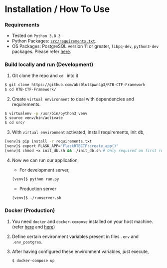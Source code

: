 # Installation / How To Use

### Requirements

* Tested on `Python 3.8.3`
* Python Packages: [`src/requirements.txt`](src/requirements.txt).
* OS Packages: PostgreSQL version 11 or greater, `libpq-dev`, `python3-dev` packages. Please refer [here](https://tutorials.technology/solved_errors/9-Error-pg_config-executable-not-found.html).

### Build locally and run (Development)

1. Git clone the repo and `cd ` into it

```bash
$ git clone https://github.com/abs0lut3pwn4g3/RTB-CTF-Framework
$ cd RTB-CTF-Framework/
```
2. Create `virtual environment` to deal with dependencies and requirements.

```bash
$ virtualenv -p /usr/bin/python3 venv
$ source venv/bin/activate
$ cd src/
```

3. With `virtual environment` activated, install requirements, init db,

```bash
[venv]$ pip install -r requirements.txt
[venv]$ export FLASK_APP="FlaskRTBCTF:create_app()"
[venv]$ chmod +x init_db.sh && ./init_db.sh # Only required on first run
```

4. Now we can run our application,

    - For development server,

    ```bash
    [venv]$ python run.py 
    ```

    - Production server

    ```bash
    [venv]$ ./runserver.sh
    ```

### Docker (Production)

1. You need `docker` and `docker-compose` installed on your host machine. (refer [here](https://docs.docker.com/engine/install/) and [here](https://docs.docker.com/compose/install/))

2. Define certain environment variables present in files `.env` and `.env_postgres`.

3. After having configured these environment variables, just execute,

    ```bash
    $ docker-compose up
    ```
